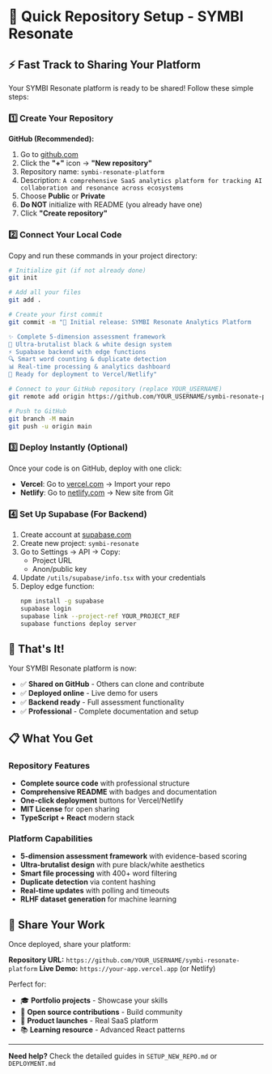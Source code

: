 # 🚀 Quick Repository Setup - SYMBI Resonate

## ⚡ Fast Track to Sharing Your Platform

Your SYMBI Resonate platform is ready to be shared! Follow these simple steps:

### 1️⃣ Create Your Repository

**GitHub (Recommended):**
1. Go to [github.com](https://github.com)
2. Click the **"+"** icon → **"New repository"**
3. Repository name: `symbi-resonate-platform`
4. Description: `A comprehensive SaaS analytics platform for tracking AI collaboration and resonance across ecosystems`
5. Choose **Public** or **Private**
6. **Do NOT** initialize with README (you already have one)
7. Click **"Create repository"**

### 2️⃣ Connect Your Local Code

Copy and run these commands in your project directory:

```bash
# Initialize git (if not already done)
git init

# Add all your files
git add .

# Create your first commit
git commit -m "🎉 Initial release: SYMBI Resonate Analytics Platform

✨ Complete 5-dimension assessment framework
🎨 Ultra-brutalist black & white design system  
⚡ Supabase backend with edge functions
🔍 Smart word counting & duplicate detection
📊 Real-time processing & analytics dashboard
🚀 Ready for deployment to Vercel/Netlify"

# Connect to your GitHub repository (replace YOUR_USERNAME)
git remote add origin https://github.com/YOUR_USERNAME/symbi-resonate-platform.git

# Push to GitHub
git branch -M main
git push -u origin main
```

### 3️⃣ Deploy Instantly (Optional)

Once your code is on GitHub, deploy with one click:

- **Vercel**: Go to [vercel.com](https://vercel.com) → Import your repo
- **Netlify**: Go to [netlify.com](https://netlify.com) → New site from Git

### 4️⃣ Set Up Supabase (For Backend)

1. Create account at [supabase.com](https://supabase.com)
2. Create new project: `symbi-resonate`
3. Go to Settings → API → Copy:
   - Project URL
   - Anon/public key
4. Update `/utils/supabase/info.tsx` with your credentials
5. Deploy edge function:
   ```bash
   npm install -g supabase
   supabase login
   supabase link --project-ref YOUR_PROJECT_REF
   supabase functions deploy server
   ```

## 🎯 That's It!

Your SYMBI Resonate platform is now:
- ✅ **Shared on GitHub** - Others can clone and contribute
- ✅ **Deployed online** - Live demo for users
- ✅ **Backend ready** - Full assessment functionality
- ✅ **Professional** - Complete documentation and setup

## 📋 What You Get

### Repository Features
- **Complete source code** with professional structure
- **Comprehensive README** with badges and documentation
- **One-click deployment** buttons for Vercel/Netlify
- **MIT License** for open sharing
- **TypeScript + React** modern stack

### Platform Capabilities
- **5-dimension assessment framework** with evidence-based scoring
- **Ultra-brutalist design** with pure black/white aesthetics
- **Smart file processing** with 400+ word filtering
- **Duplicate detection** via content hashing
- **Real-time updates** with polling and timeouts
- **RLHF dataset generation** for machine learning

## 🔗 Share Your Work

Once deployed, share your platform:

**Repository URL:** `https://github.com/YOUR_USERNAME/symbi-resonate-platform`
**Live Demo:** `https://your-app.vercel.app` (or Netlify)

Perfect for:
- 🎓 **Portfolio projects** - Showcase your skills
- 🤝 **Open source contributions** - Build community
- 🚀 **Product launches** - Real SaaS platform
- 📚 **Learning resource** - Advanced React patterns

---

**Need help?** Check the detailed guides in `SETUP_NEW_REPO.md` or `DEPLOYMENT.md`